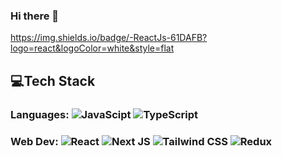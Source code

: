 ### Hi there 👋

https://img.shields.io/badge/-ReactJs-61DAFB?logo=react&logoColor=white&style=flat
## 💻Tech Stack

### Languages:  ![JavaScipt](https://img.shields.io/badge/JavaScript-F7DF1E?style=for-the-badge&logo=javascript&logoColor=black) ![TypeScript](https://img.shields.io/badge/typescript-%23007ACC.svg?style=for-the-badge&logo=typescript&logoColor=white) 
  

### Web Dev:  ![React](https://img.shields.io/badge/-React-61DAFB?logo=react&logoColor=white&style=flat&logoWidth=30) ![Next JS](https://img.shields.io/badge/-Next.js-000000?logo=next.js&logoColor=white&style=flat&logoWidth=30) ![Tailwind CSS](https://img.shields.io/badge/-TailWind%20CSS-06B6D4?logo=tailwind-css&logoColor=white&style=flat&logoWidth=30) ![Redux](https://img.shields.io/badge/redux-%23593d88.svg?style=for-the-badge&logo=redux&logoColor=white&style=flat&logoWidth=30)


<!--
**tyfiero/tyfiero** is a ✨ _special_ ✨ repository because its `README.md` (this file) appears on your GitHub profile.

Here are some ideas to get you started:

- 🔭 I’m currently working on ...
- 🌱 I’m currently learning ...
- 👯 I’m looking to collaborate on ...
- 🤔 I’m looking for help with ...
- 💬 Ask me about ...
- 📫 How to reach me: ...
- 😄 Pronouns: ...
- ⚡ Fun fact: ...
-->
